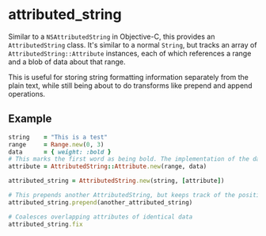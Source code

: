 # attributed_string

Similar to a `NSAttributedString` in Objective-C, this provides an `AttributedString` class. It's similar to a normal `String`, but tracks an array of `AttributedString::Attribute` instances, each of which references a range and a blob of data about that range.

This is useful for storing string formatting information separately from the plain text, while still being about to do transforms like prepend and append operations.

## Example

```ruby
string    = "This is a test"
range     = Range.new(0, 3)
data      = { weight: :bold }
# This marks the first word as being bold. The implementation of the data is up to you, but here we use a simple Hash.
attribute = AttributedString::Attribute.new(range, data)

attributed_string = AttributedString.new(string, [attribute])

# This prepends another AttributedString, but keeps track of the position of the original attributes.
attributed_string.prepend(another_attributed_string)

# Coalesces overlapping attributes of identical data
attributed_string.fix
```
